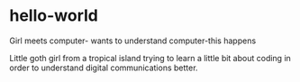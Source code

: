 # hello-world
Girl meets computer- wants to understand computer-this happens

Little goth girl from a tropical island trying to learn a little bit about coding in order to understand digital communications better. 
